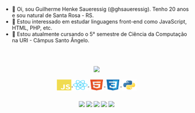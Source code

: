 - 👋 Oi, sou Guilherme Henke Saueressig (@ghsaueressig). Tenho 20 anos e sou natural de Santa Rosa - RS.
- 👀 Estou interessado em estudar linguagens front-end como JavaScript, HTML, PHP, etc.
- 🌱 Estou atualmente cursando o 5° semestre de Ciência da Computação na URI - Câmpus Santo Ângelo.

<!---
ghsaueressig/ghsaueressig is a ✨ special ✨ repository because its `README.md` (this file) appears on your GitHub profile.
You can click the Preview link to take a look at your changes.
--->
<br></br>

<div align="center">
  <a href="https://github.com/ghsaueressig">
  <img height="270em" src="https://github-readme-stats.vercel.app/api/top-langs/?username=ghsaueressig&theme=outrun"/>
</div>

<div style="display: inline_block" align="center"><br>
  <img align="center" alt="Guilherme-Js" height="30" width="40" src="https://raw.githubusercontent.com/devicons/devicon/master/icons/javascript/javascript-plain.svg">
  <img align="center" alt="Guilherme-React" height="30" width="40" src="https://raw.githubusercontent.com/devicons/devicon/master/icons/react/react-original.svg">
  <img align="center" alt="Guilherme-HTML" height="30" width="40" src="https://raw.githubusercontent.com/devicons/devicon/master/icons/html5/html5-original.svg">
  <img align="center" alt="Guilherme-CSS" height="30" width="40" src="https://raw.githubusercontent.com/devicons/devicon/master/icons/css3/css3-original.svg">
  <img align="center" alt="Guilherme-Python" height="30" width="40" src="https://raw.githubusercontent.com/devicons/devicon/master/icons/python/python-original.svg">
   
</div>

##
  
 <div align="center"> 
    <a href="https://www.instagram.com/ghsaueressig/" target="_blank"><img src="https://img.shields.io/badge/-Instagram-%23E4405F?style=for-the-badge&logo=instagram&logoColor=white" target="_blank"></a>
    <a href="https://www.twitter.com/ghsaueressig" target="_blank"><img src ="https://img.shields.io/badge/Twitter-blue?style=for-the-badge" target="_blank"></a>
    <a href = "mailto:guiherme.sauer@gmail.com"><img src="https://img.shields.io/badge/-Gmail-%23333?style=for-the-badge&logo=gmail&logoColor=white" target="_blank"></a>
    <a href="https://www.linkedin.com/in/guilherme-saueressig-256a9b192/" target="_blank"><img src="https://img.shields.io/badge/-LinkedIn-%230077B5?style=for-the-badge&logo=linkedin&logoColor=white" target="_blank"></a> 
    <a href="https://steamcommunity.com/id/guihooded/" target="_blank"><img src="https://img.shields.io/badge/Steam-000000?style=for-the-badge&logo=steam&logoColor=white" target="_blank"></a>
  </div>
